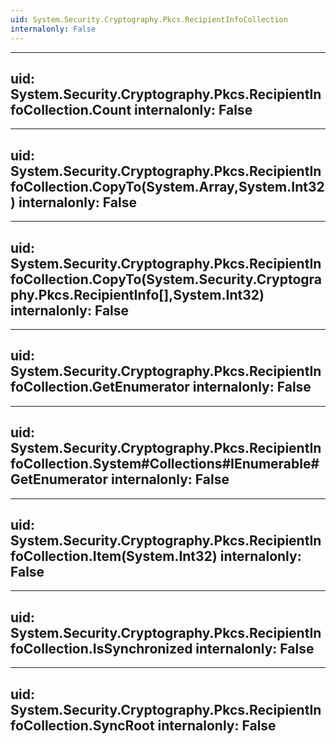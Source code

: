 ```yaml
---
uid: System.Security.Cryptography.Pkcs.RecipientInfoCollection
internalonly: False
---
```


---
uid: System.Security.Cryptography.Pkcs.RecipientInfoCollection.Count
internalonly: False
---

---
uid: System.Security.Cryptography.Pkcs.RecipientInfoCollection.CopyTo(System.Array,System.Int32)
internalonly: False
---

---
uid: System.Security.Cryptography.Pkcs.RecipientInfoCollection.CopyTo(System.Security.Cryptography.Pkcs.RecipientInfo[],System.Int32)
internalonly: False
---

---
uid: System.Security.Cryptography.Pkcs.RecipientInfoCollection.GetEnumerator
internalonly: False
---

---
uid: System.Security.Cryptography.Pkcs.RecipientInfoCollection.System#Collections#IEnumerable#GetEnumerator
internalonly: False
---

---
uid: System.Security.Cryptography.Pkcs.RecipientInfoCollection.Item(System.Int32)
internalonly: False
---

---
uid: System.Security.Cryptography.Pkcs.RecipientInfoCollection.IsSynchronized
internalonly: False
---

---
uid: System.Security.Cryptography.Pkcs.RecipientInfoCollection.SyncRoot
internalonly: False
---
